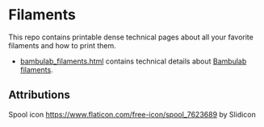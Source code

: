 # Filaments

This repo contains printable dense technical pages about all your favorite
filaments and how to print them.

- [bambulab_filaments.html](bambulab_filaments.html) contains technical
  details about [Bambulab
  filaments](https://store.bambulab.com/collections/bambu-lab-3d-printer-filament).

## Attributions

Spool icon https://www.flaticon.com/free-icon/spool_7623689 by Slidicon
